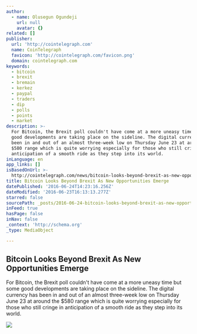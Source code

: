 ```yaml
---
author:
  - name: Olusegun Ogundeji
    url: null
    avatar: {}
related: []
publisher:
  url: 'http://cointelegraph.com'
  name: CoinTelegraph
  favicon: 'http://cointelegraph.com/favicon.png'
  domain: cointelegraph.com
keywords:
  - bitcoin
  - brexit
  - bremain
  - kerkez
  - paypal
  - traders
  - dip
  - polls
  - points
  - market
description: >-
  For Bitcoin, the Brexit poll couldn't have come at a more uneasy time but some
  good developments are taking place on the sideline. The digital currency has
  been in and out of an almost three-week low on Thursday June 23 at around the
  $580 range which is quite worrying especially for those who still cringe in
  anticipation of a smooth ride as they step into its world.
inLanguage: en
app_links: []
isBasedOnUrl: >-
  http://cointelegraph.com/news/bitcoin-looks-beyond-brexit-as-new-opportunities-emerge
title: Bitcoin Looks Beyond Brexit As New Opportunities Emerge
datePublished: '2016-06-24T14:23:16.256Z'
dateModified: '2016-06-23T16:13:13.277Z'
starred: false
sourcePath: _posts/2016-06-24-bitcoin-looks-beyond-brexit-as-new-opportunities-emerge.md
inFeed: true
hasPage: false
inNav: false
_context: 'http://schema.org'
_type: MediaObject

---
```

<article style=""><h1>Bitcoin Looks Beyond Brexit As New Opportunities Emerge</h1><p>For Bitcoin, the Brexit poll couldn't have come at a more uneasy time but some good developments are taking place on the sideline. The digital currency has been in and out of an almost three-week low on Thursday June 23 at around the $580 range which is quite worrying especially for those who still cringe in anticipation of a smooth ride as they step into its world.</p><img src="http://cointelegraph.com/images/725_aHR0cDovL2NvaW50ZWxlZ3JhcGguY29tL3N0b3JhZ2UvdXBsb2Fkcy92aWV3Lzc2MWNiNDQyZGQzMzRiNGVjMTg0N2QyZWUyOTMxMDM0LmpwZw==.jpg" /></article>